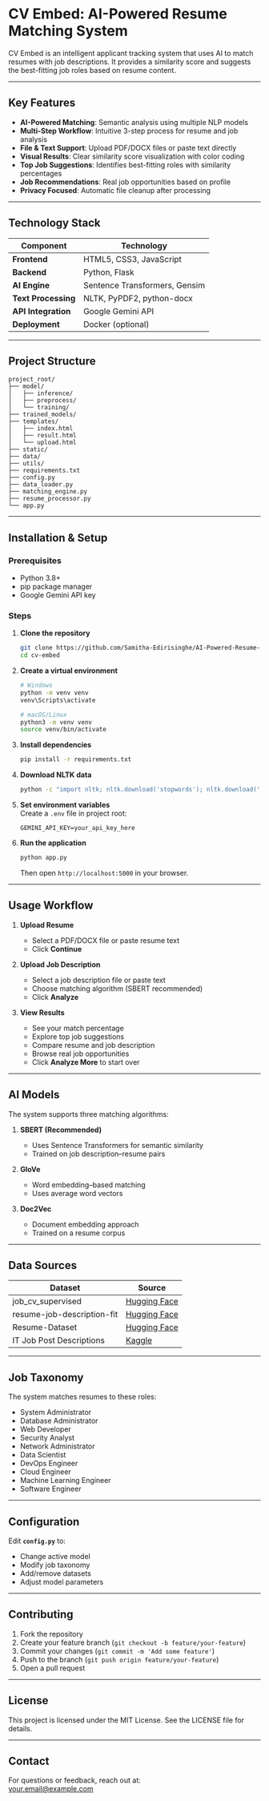 # CV Embed: AI-Powered Resume Matching System

CV Embed is an intelligent applicant tracking system that uses AI to match resumes with job descriptions. It provides a similarity score and suggests the best-fitting job roles based on resume content.

---

## Key Features

- **AI-Powered Matching**: Semantic analysis using multiple NLP models  
- **Multi-Step Workflow**: Intuitive 3-step process for resume and job analysis  
- **File & Text Support**: Upload PDF/DOCX files or paste text directly  
- **Visual Results**: Clear similarity score visualization with color coding  
- **Top Job Suggestions**: Identifies best-fitting roles with similarity percentages  
- **Job Recommendations**: Real job opportunities based on profile  
- **Privacy Focused**: Automatic file cleanup after processing  

---

## Technology Stack

| Component           | Technology                          |
|---------------------|-------------------------------------|
| **Frontend**        | HTML5, CSS3, JavaScript             |
| **Backend**         | Python, Flask                       |
| **AI Engine**       | Sentence Transformers, Gensim       |
| **Text Processing** | NLTK, PyPDF2, python-docx           |
| **API Integration** | Google Gemini API                   |
| **Deployment**      | Docker (optional)                   |

---

## Project Structure

```
project_root/
├── model/
│   ├── inference/
│   ├── preprocess/
│   └── training/
├── trained_models/
├── templates/
│   ├── index.html
│   ├── result.html
│   └── upload.html
├── static/
├── data/
├── utils/
├── requirements.txt
├── config.py
├── data_loader.py
├── matching_engine.py
├── resume_processor.py
└── app.py
```

---

## Installation & Setup

### Prerequisites

- Python 3.8+  
- pip package manager  
- Google Gemini API key  

### Steps

1. **Clone the repository**  
   ```bash
   git clone https://github.com/Samitha-Edirisinghe/AI-Powered-Resume-Matching-System-CVEmbed-.git
   cd cv-embed
   ```

2. **Create a virtual environment**  
   ```bash
   # Windows
   python -m venv venv
   venv\Scripts\activate

   # macOS/Linux
   python3 -m venv venv
   source venv/bin/activate
   ```

3. **Install dependencies**  
   ```bash
   pip install -r requirements.txt
   ```

4. **Download NLTK data**  
   ```bash
   python -c "import nltk; nltk.download('stopwords'); nltk.download('punkt')"
   ```

5. **Set environment variables**  
   Create a `.env` file in project root:
   ```env
   GEMINI_API_KEY=your_api_key_here
   ```

6. **Run the application**  
   ```bash
   python app.py
   ```
   Then open `http://localhost:5000` in your browser.

---

## Usage Workflow

1. **Upload Resume**  
   - Select a PDF/DOCX file or paste resume text  
   - Click **Continue**

2. **Upload Job Description**  
   - Select a job description file or paste text  
   - Choose matching algorithm (SBERT recommended)  
   - Click **Analyze**

3. **View Results**  
   - See your match percentage  
   - Explore top job suggestions  
   - Compare resume and job description  
   - Browse real job opportunities  
   - Click **Analyze More** to start over

---

## AI Models

The system supports three matching algorithms:

1. **SBERT (Recommended)**  
   - Uses Sentence Transformers for semantic similarity  
   - Trained on job description–resume pairs  

2. **GloVe**  
   - Word embedding–based matching  
   - Uses average word vectors  

3. **Doc2Vec**  
   - Document embedding approach  
   - Trained on a resume corpus  

---

## Data Sources

| Dataset                        | Source                                                        |
|--------------------------------|---------------------------------------------------------------|
| job_cv_supervised              | [Hugging Face](https://huggingface.co/datasets/bwbayu/job_cv_supervised)       |
| resume-job-description-fit     | [Hugging Face](https://huggingface.co/datasets/cnamuangtoun/resume-job-description-fit) |
| Resume-Dataset                 | [Hugging Face](https://huggingface.co/datasets/InferencePrince555/Resume-Dataset)       |
| IT Job Post Descriptions       | [Kaggle](https://www.kaggle.com/datasets/mscgeorges/itjobpostdescriptions)         |

---

## Job Taxonomy

The system matches resumes to these roles:

- System Administrator  
- Database Administrator  
- Web Developer  
- Security Analyst  
- Network Administrator  
- Data Scientist  
- DevOps Engineer  
- Cloud Engineer  
- Machine Learning Engineer  
- Software Engineer  

---

## Configuration

Edit **`config.py`** to:

- Change active model  
- Modify job taxonomy  
- Add/remove datasets  
- Adjust model parameters  

---

## Contributing

1. Fork the repository  
2. Create your feature branch (`git checkout -b feature/your-feature`)  
3. Commit your changes (`git commit -m 'Add some feature'`)  
4. Push to the branch (`git push origin feature/your-feature`)  
5. Open a pull request  

---

## License

This project is licensed under the MIT License. See the LICENSE file for details.

---

## Contact

For questions or feedback, reach out at:  
[your.email@example.com](mailto:randikanilupul123@gmail.com)
